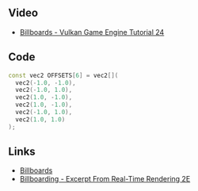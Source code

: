## Video
* [Billboards - Vulkan Game Engine Tutorial 24](https://www.youtube.com/watch?v=91-89b3wlSo)

## Code
```cpp
const vec2 OFFSETS[6] = vec2[](
  vec2(-1.0, -1.0),
  vec2(-1.0, 1.0),
  vec2(1.0, -1.0),
  vec2(1.0, -1.0),
  vec2(-1.0, 1.0),
  vec2(1.0, 1.0)
);
```

## Links
* [Billboards](http://www.opengl-tutorial.org/intermediate-tutorials/billboards-particles/billboards/)
* [
Billboarding - Excerpt From Real-Time Rendering 2E](https://www.flipcode.com/archives/Billboarding-Excerpt_From_iReal-Time_Renderingi_2E.shtml)